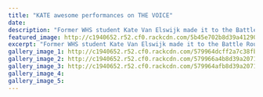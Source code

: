 ```yaml
---
title: "KATE awesome performances on THE VOICE"
date: 
description: "Former WHS student Kate Van Elswijk made it to the Battle Rounds of The Voice Australia, June 2016..."
featured_image: http://c1940652.r52.cf0.rackcdn.com/5b45e702b8d39a4129000469/kate-singing.gif
excerpt: "Former WHS student Kate Van Elswijk made it to the Battle Rounds of The Voice Australia, June 2016..."
gallery_image_1: http://c1940652.r52.cf0.rackcdn.com/579964dcff2a7c38fb000c7d/Kate-Vanelswik-2016.jpg
gallery_image_2: http://c1940652.r52.cf0.rackcdn.com/579966a4b8d39a2071000c7d/kategeorgia_battle-the-voice.jpg
gallery_image_3: http://c1940652.r52.cf0.rackcdn.com/579964afb8d39a2071000c7b/Kate-Vanelswik-no-2-2016.jpg
gallery_image_4: 
gallery_image_5: 
---
```

